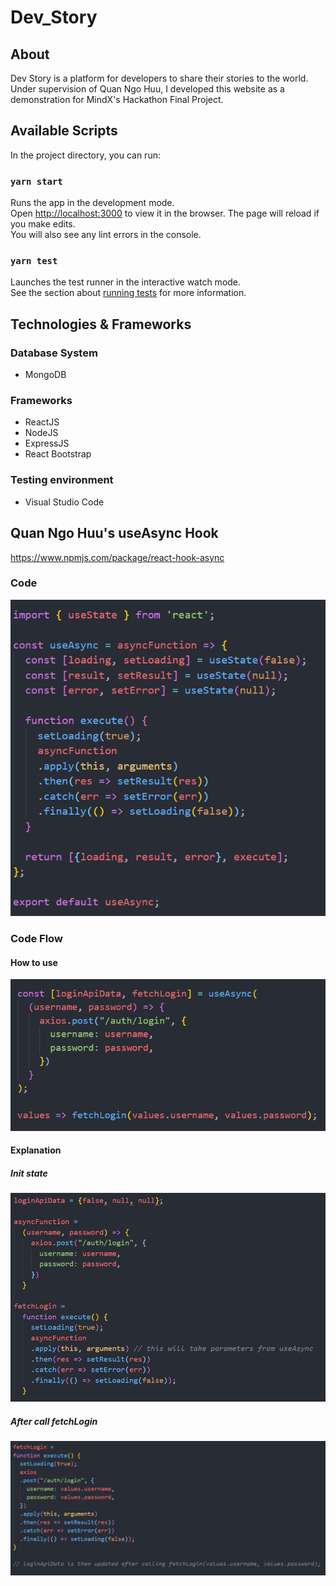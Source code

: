 # Dev_Story
## About
Dev Story is a platform for developers to share their stories to the world. Under supervision of Quan Ngo Huu, I developed this website as a demonstration for MindX's Hackathon Final Project. 

## Available Scripts
In the project directory, you can run:

### `yarn start`
Runs the app in the development mode.<br />
Open [http://localhost:3000](http://localhost:3000) to view it in the browser.
The page will reload if you make edits.<br />
You will also see any lint errors in the console.

### `yarn test`
Launches the test runner in the interactive watch mode.<br />
See the section about [running tests](https://facebook.github.io/create-react-app/docs/running-tests) for more information.

## Technologies & Frameworks
### Database System
* MongoDB

### Frameworks
* ReactJS
* NodeJS
* ExpressJS
* React Bootstrap

### Testing environment
* Visual Studio Code

## Quan Ngo Huu's useAsync Hook
https://www.npmjs.com/package/react-hook-async
### Code
![](images/code.PNG)

### Code Flow
#### How to use
![](images/how_to_use.PNG)

#### Explanation
##### Init state
![](images/init_state.PNG)

##### After call fetchLogin
![](images/after_call.PNG)











